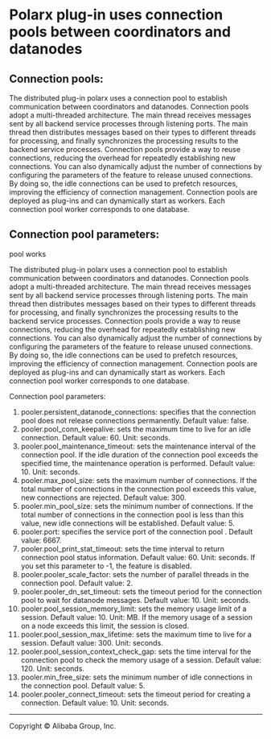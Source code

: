 # Polarx plug-in uses connection pools between coordinators and datanodes

## Connection pools:

The distributed plug-in polarx uses a connection pool to establish communication between coordinators and datanodes. Connection pools adopt a multi-threaded architecture. The main thread receives messages sent by all backend service processes through listening ports. The main thread then distributes messages based on their types to different threads for processing, and finally synchronizes the processing results to the backend service processes. Connection pools provide a way to reuse connections, reducing the overhead for repeatedly establishing new connections. You can also dynamically adjust the number of connections by configuring the parameters of the feature to release unused connections. By doing so, the idle connections can be used to prefetch resources, improving the efficiency of connection management. Connection pools are deployed as plug-ins and can dynamically start as workers. Each connection pool worker corresponds to one database.

## Connection pool parameters:

 pool works

The distributed plug-in polarx uses a connection pool to establish communication between coordinators and datanodes. Connection pools adopt a multi-threaded architecture. The main thread receives messages sent by all backend service processes through listening ports. The main thread then distributes messages based on their types to different threads for processing, and finally synchronizes the processing results to the backend service processes. Connection pools provide a way to reuse connections, reducing the overhead for repeatedly establishing new connections. You can also dynamically adjust the number of connections by configuring the parameters of the feature to release unused connections. By doing so, the idle connections can be used to prefetch resources, improving the efficiency of connection management. Connection pools are deployed as plug-ins and can dynamically start as workers. Each connection pool worker corresponds to one database.

Connection pool parameters:

1. pooler.persistent_datanode_connections: specifies that the connection pool does not release connections permanently. Default value: false.
2. pooler.pool_conn_keepalive: sets the maximum time to live for an idle connection. Default value: 60. Unit: seconds.
3. pooler.pool_maintenance_timeout: sets the maintenance interval of the connection pool. If the idle duration of the connection pool exceeds the specified time, the maintenance operation is performed. Default value: 10. Unit: seconds.
4. pooler.max_pool_size: sets the maximum number of connections. If the total number of connections in the connection pool exceeds this value, new connections are rejected. Default value: 300.
5. pooler.min_pool_size: sets the minimum number of connections. If the total number of connections in the connection pool is less than this value, new idle connections will be established. Default value: 5.
6. pooler.port: specifies the service port of the connection pool . Default value: 6667.
7. pooler.pool_print_stat_timeout: sets the time interval to return connection pool status information. Default value: 60. Unit: seconds. If you set this parameter to -1, the feature is disabled.
8. pooler.pooler_scale_factor: sets the number of parallel threads in the connection pool. Default value: 2.
9. pooler.pooler_dn_set_timeout: sets the timeout period for the connection pool to wait for datanode messages. Default value: 10. Unit: seconds.
10. pooler.pool_session_memory_limit: sets the memory usage limit of a session. Default value: 10. Unit: MB. If the memory usage of a session on a node exceeds this limit, the session is closed.
11. pooler.pool_session_max_lifetime: sets the maximum time to live for a session. Default value: 300. Unit: seconds.
12. pooler.pool_session_context_check_gap: sets the time interval for the connection pool to check the memory usage of a session. Default value: 120. Unit: seconds.
13. pooler.min_free_size: sets the minimum number of idle connections in the connection pool. Default value: 5.
14. pooler.pooler_connect_timeout: sets the timeout period for creating a connection. Default value: 10. Unit: seconds.

___

Copyright © Alibaba Group, Inc.
